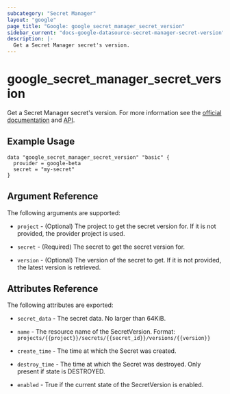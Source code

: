 ```yaml
---
subcategory: "Secret Manager"
layout: "google"
page_title: "Google: google_secret_manager_secret_version"
sidebar_current: "docs-google-datasource-secret-manager-secret-version"
description: |-
  Get a Secret Manager secret's version.
---
```


# google\_secret\_manager\_secret\_version

Get a Secret Manager secret's version. For more information see the [official documentation](https://cloud.google.com/secret-manager/docs/) and [API](https://cloud.google.com/secret-manager/docs/reference/rest/v1beta1/projects.secrets.versions).

## Example Usage

```hcl
data "google_secret_manager_secret_version" "basic" {
  provider = google-beta
  secret = "my-secret"
}
```

## Argument Reference

The following arguments are supported:

* `project` - (Optional) The project to get the secret version for. If it
    is not provided, the provider project is used.

* `secret` - (Required) The secret to get the secret version for.

* `version` - (Optional) The version of the secret to get. If it
    is not provided, the latest version is retrieved.


## Attributes Reference

The following attributes are exported:

* `secret_data` - The secret data. No larger than 64KiB.

* `name` - The resource name of the SecretVersion. Format:
  `projects/{{project}}/secrets/{{secret_id}}/versions/{{version}}`

* `create_time` - The time at which the Secret was created.

* `destroy_time` - The time at which the Secret was destroyed. Only present if state is DESTROYED.

* `enabled` - True if the current state of the SecretVersion is enabled.